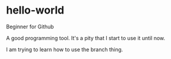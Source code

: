 # hello-world
Beginner for Github

A good programming tool. It's a pity that I start to use it until now.

I am trying to learn how to use the branch thing.
